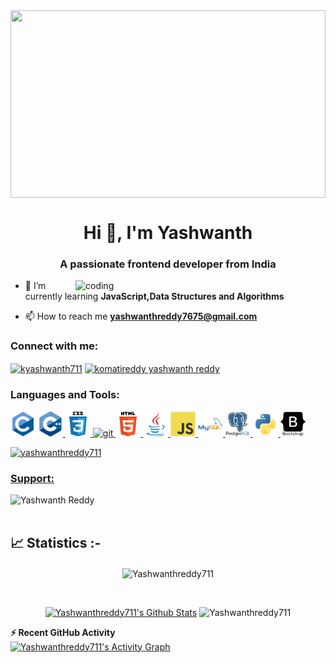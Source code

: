 <img align = "center" height ="300px" width="100%" src="https://miro.medium.com/max/1400/1*OxT7UjIwhklKE8d8SFyo7g.gif" alt="">
<h1 align="center">Hi 👋, I'm Yashwanth</h1>
<h3 align="center">A passionate frontend developer from India</h3>
<img align="right" width="400px" src="https://miro.medium.com/max/828/0*7Q3yvSIv_t0ioJ-Z.gif" alt="coding">

- 🌱 I’m currently learning **JavaScript,Data Structures and Algorithms**

- 📫 How to reach me **yashwanthreddy7675@gmail.com**

<h3 align="left">Connect with me:</h3>
<p align="left">
    <a href="https://twitter.com/kyashwanth711" target="blank"><img align="center"
            src="https://raw.githubusercontent.com/rahuldkjain/github-profile-readme-generator/master/src/images/icons/Social/twitter.svg"
            alt="kyashwanth711" height="30" width="40" /></a>
    <a href="https://linkedin.com/in/komatireddy yashwanth reddy" target="blank"><img align="center"
            src="https://raw.githubusercontent.com/rahuldkjain/github-profile-readme-generator/master/src/images/icons/Social/linked-in-alt.svg"
            alt="komatireddy yashwanth reddy" height="30" width="40" /></a>
   <!-- <a href="https://www.leetcode.com/yashwanth_komatireddy" target="blank"><img align="center"
            src="https://raw.githubusercontent.com/rahuldkjain/github-profile-readme-generator/master/src/images/icons/Social/leet-code.svg"
            alt="yashwanth_komatireddy" height="30" width="40" /></a>-->
</p>

<h3 align="left">Languages and Tools:</h3>
<p align="left"> 
        <img src="https://raw.githubusercontent.com/devicons/devicon/master/icons/c/c-original.svg"
            alt="c" width="40" height="40" /> </a> <a href="https://www.w3schools.com/cpp/" target="_blank"
        rel="noreferrer"> <img
            src="https://raw.githubusercontent.com/devicons/devicon/master/icons/cplusplus/cplusplus-original.svg"
            alt="cplusplus" width="40" height="40" /> </a> <a href="https://www.w3schools.com/css/" target="_blank"
        rel="noreferrer"> <img
            src="https://raw.githubusercontent.com/devicons/devicon/master/icons/css3/css3-original-wordmark.svg"
            alt="css3" width="40" height="40" /> </a> <a href="https://git-scm.com/" target="_blank" rel="noreferrer">
        <img src="https://www.vectorlogo.zone/logos/git-scm/git-scm-icon.svg" alt="git" width="40" height="40" /> </a>
    <a href="https://www.w3.org/html/" target="_blank" rel="noreferrer"> <img
            src="https://raw.githubusercontent.com/devicons/devicon/master/icons/html5/html5-original-wordmark.svg"
            alt="html5" width="40" height="40" /> </a> <a href="https://www.java.com" target="_blank" rel="noreferrer">
        <img src="https://raw.githubusercontent.com/devicons/devicon/master/icons/java/java-original.svg" alt="java"
            width="40" height="40" /> </a> <a href="https://developer.mozilla.org/en-US/docs/Web/JavaScript"
        target="_blank" rel="noreferrer"> <img
            src="https://raw.githubusercontent.com/devicons/devicon/master/icons/javascript/javascript-original.svg"
            alt="javascript" width="40" height="40" /> </a> <a href="https://www.mysql.com/" target="_blank"
        rel="noreferrer"> <img
            src="https://raw.githubusercontent.com/devicons/devicon/master/icons/mysql/mysql-original-wordmark.svg"
            alt="mysql" width="40" height="40" /> </a> <a href="https://www.python.org" target="_blank"
        rel="noreferrer">
	 <img
            src="https://raw.githubusercontent.com/devicons/devicon/master/icons/postgresql/postgresql-original-wordmark.svg"
            alt="postgresql" width="40" height="40" /> </a> <a href="https://www.python.org" target="_blank"
        rel="noreferrer">
	<img
            src="https://raw.githubusercontent.com/devicons/devicon/master/icons/python/python-original.svg"
            alt="python" width="40" height="40" /> </a>
	 <a href="https://getbootstrap.com" target="_blank" rel="noreferrer"> <img
            src="https://raw.githubusercontent.com/devicons/devicon/master/icons/bootstrap/bootstrap-plain-wordmark.svg"
            alt="bootstrap" width="40" height="40" /> </a> <a href="https://www.cprogramming.com/" target="_blank" rel="noreferrer"> 
</p>
<p align="left"> <img
        src="https://komarev.com/ghpvc/?username=yashwanthreddy711&label=Profile%20views&color=0e75b6&style=flat"
        alt="yashwanthreddy711" /> </p>
<h3 align="left">Support:</h3>
<p><a href="https://www.buymeacoffee.com/Yashwanth Reddy"> <img align="left" "
            src="https://cdn.buymeacoffee.com/buttons/v2/default-yellow.png" height="50" width="210"
            alt="Yashwanth Reddy" /></a></p><br><br>


<!--<p align="center"><img align="center" src="https://profile-counter.glitch.me/{Yashwanthreddy711}/count.svg" /></p>-->
 
## 📈 Statistics :-
 <p align="center"><img align="center" src="https://github-readme-streak-stats.herokuapp.com/?user=Yashwanthreddy711&theme=tokyonight_duo" alt="Yashwanthreddy711" /></p>
  <br/>
  <p align="center">
    <a href="https://github.com/anuraghazra/github-readme-stats">
	    <img alt="Yashwanthreddy711's Github Stats" src="https://github-readme-stats.vercel.app/api?username=Yashwanthreddy711&show_icons=true&count_private=true&locale=en&theme=tokyonight&layout=compact" height="230px"/></a>
	  <img src="https://github-readme-stats.vercel.app/api/top-langs?username=Yashwanthreddy711&langs_count=10&show_icons=true&locale=en&theme=tokyonight" alt="Yashwanthreddy711" height="230px"/>
      
  <summary><b>⚡ Recent GitHub Activity</b></summary>
<a href="https://github.com/Yashwanthreddy711"><img alt="Yashwanthreddy711's Activity Graph" src="https://github-readme-activity-graph.cyclic.app/graph?username=Yashwanthreddy711&theme=react-dark" /></a>
<br/>  



